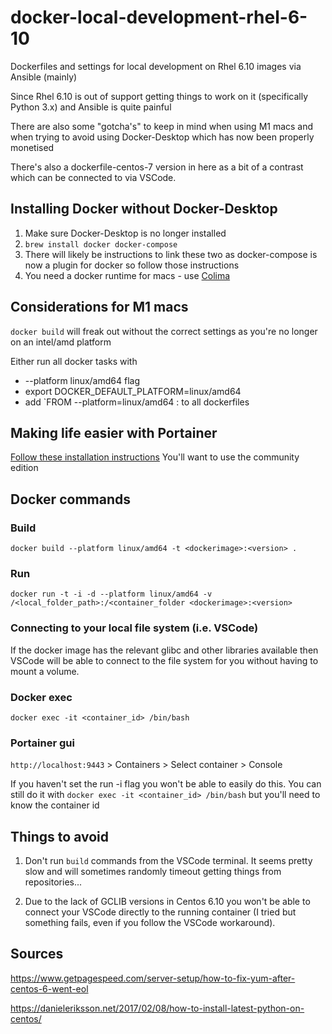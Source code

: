 # docker-local-development-rhel-6-10

Dockerfiles and settings for local development on Rhel 6.10 images via Ansible (mainly)

Since Rhel 6.10 is out of support getting things to work on it (specifically Python 3.x) and Ansible is quite painful

There are also some "gotcha's" to keep in mind when using M1 macs and when trying to avoid using Docker-Desktop which has now been properly monetised

There's also a dockerfile-centos-7 version in here as a bit of a contrast which can be connected to via VSCode.

## Installing Docker without Docker-Desktop

1. Make sure Docker-Desktop is no longer installed
2. `brew install docker docker-compose`
3. There will likely be instructions to link these two as docker-compose is now a plugin for docker so follow those instructions
4. You need a docker runtime for macs - use [Colima](https://github.com/abiosoft/colima)

## Considerations for M1 macs

`docker build` will freak out without the correct settings as you're no longer on an intel/amd platform

Either run all docker tasks with 

* --platform linux/amd64 flag
* export DOCKER_DEFAULT_PLATFORM=linux/amd64 
* add `FROM --platform=linux/amd64 <dockerimage>:<version> to all dockerfiles

## Making life easier with Portainer

[Follow these installation instructions](https://docs.portainer.io/start/install/server/docker/linux)
You'll want to use the community edition

## Docker commands

### Build
`docker build --platform linux/amd64 -t <dockerimage>:<version> .`

### Run
`docker run -t -i -d --platform linux/amd64 -v /<local_folder_path>:/<container_folder <dockerimage>:<version>`

### Connecting to your local file system (i.e. VSCode)
If the docker image has the relevant glibc and other libraries available then VSCode will be able to connect to the file system for you without having to mount a volume.

### Docker exec 
`docker exec -it <container_id> /bin/bash`

### Portainer gui
`http://localhost:9443` > Containers > Select container > Console 

If you haven't set the run -i flag you won't be able to easily do this. You can still do it with `docker exec -it <container_id> /bin/bash` but you'll need to know the container id

## Things to avoid

1. Don't run `build` commands from the VSCode terminal. It seems pretty slow and will sometimes randomly timeout getting things from repositories...

2. Due to the lack of GCLIB versions in Centos 6.10 you won't be able to connect your VSCode directly to the running container (I tried but something fails, even if you follow the VSCode workaround).

## Sources

https://www.getpagespeed.com/server-setup/how-to-fix-yum-after-centos-6-went-eol

https://danieleriksson.net/2017/02/08/how-to-install-latest-python-on-centos/